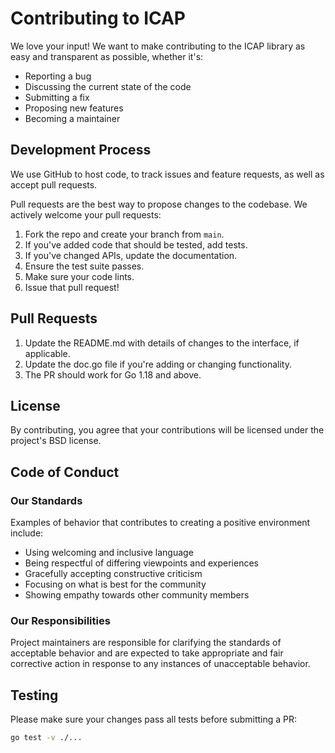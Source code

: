 # Contributing to ICAP

We love your input! We want to make contributing to the ICAP library as easy and transparent as possible, whether it's:

- Reporting a bug
- Discussing the current state of the code
- Submitting a fix
- Proposing new features
- Becoming a maintainer

## Development Process

We use GitHub to host code, to track issues and feature requests, as well as accept pull requests.

Pull requests are the best way to propose changes to the codebase. We actively welcome your pull requests:

1. Fork the repo and create your branch from `main`.
2. If you've added code that should be tested, add tests.
3. If you've changed APIs, update the documentation.
4. Ensure the test suite passes.
5. Make sure your code lints.
6. Issue that pull request!

## Pull Requests

1. Update the README.md with details of changes to the interface, if applicable.
2. Update the doc.go file if you're adding or changing functionality.
3. The PR should work for Go 1.18 and above.

## License

By contributing, you agree that your contributions will be licensed under the project's BSD license.

## Code of Conduct

### Our Standards

Examples of behavior that contributes to creating a positive environment include:

* Using welcoming and inclusive language
* Being respectful of differing viewpoints and experiences
* Gracefully accepting constructive criticism
* Focusing on what is best for the community
* Showing empathy towards other community members

### Our Responsibilities

Project maintainers are responsible for clarifying the standards of acceptable behavior and are expected to take appropriate and fair corrective action in response to any instances of unacceptable behavior.

## Testing

Please make sure your changes pass all tests before submitting a PR:

```bash
go test -v ./...
```